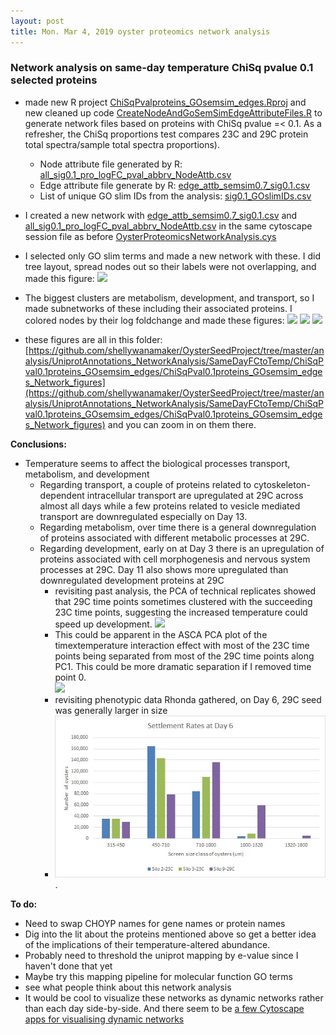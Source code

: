 ```yaml
---
layout: post
title: Mon. Mar 4, 2019 oyster proteomics network analysis
---
```


### Network analysis on same-day temperature ChiSq pvalue 0.1 selected proteins

- made new R project [ChiSqPvalproteins\_GOsemsim\_edges.Rproj](https://github.com/shellywanamaker/OysterSeedProject/blob/master/analysis/UniprotAnnotations_NetworkAnalysis/SameDayFCtoTemp/ChiSqPvalproteins_GOsemsim_edges.Rproj) and new cleaned up code [CreateNodeAndGoSemSimEdgeAttributeFiles.R](https://github.com/shellywanamaker/OysterSeedProject/blob/master/analysis/UniprotAnnotations_NetworkAnalysis/SameDayFCtoTemp/CreateNodeAndGoSemSimEdgeAttributeFiles.R) to generate network files based on proteins with ChiSq pvalue =< 0.1. As a refresher, the ChiSq proportions test compares 23C and 29C protein total spectra/sample total spectra proportions). 
	-  Node attribute file generated by R: [all_sig0.1\_pro\_logFC\_pval\_abbrv\_NodeAttb.csv](https://github.com/shellywanamaker/OysterSeedProject/blob/master/analysis/UniprotAnnotations_NetworkAnalysis/SameDayFCtoTemp/ChiSqPval0.1proteins_GOsemsim_edges/all_sig0.1_pro_logFC_pval_abbrv_NodeAttb.csv)
	-  Edge attribute file generate by R: [edge\_attb\_semsim0.7\_sig0.1.csv](https://github.com/shellywanamaker/OysterSeedProject/blob/master/analysis/UniprotAnnotations_NetworkAnalysis/SameDayFCtoTemp/ChiSqPval0.1proteins_GOsemsim_edges/edge_attb_semsim0.7_sig0.1.csv)
	-  List of unique GO slim IDs from the analysis: [sig0.1\_GOslimIDs.csv](https://github.com/shellywanamaker/OysterSeedProject/blob/master/analysis/UniprotAnnotations_NetworkAnalysis/SameDayFCtoTemp/ChiSqPval0.1proteins_GOsemsim_edges/sig0.1_GOslimIDs.csv)

- I created a new network with [edge\_attb\_semsim0.7\_sig0.1.csv](https://github.com/shellywanamaker/OysterSeedProject/blob/master/analysis/UniprotAnnotations_NetworkAnalysis/SameDayFCtoTemp/ChiSqPval0.1proteins_GOsemsim_edges/edge_attb_semsim0.7_sig0.1.csv) and [all_sig0.1\_pro\_logFC\_pval\_abbrv\_NodeAttb.csv](https://github.com/shellywanamaker/OysterSeedProject/blob/master/analysis/UniprotAnnotations_NetworkAnalysis/SameDayFCtoTemp/ChiSqPval0.1proteins_GOsemsim_edges/all_sig0.1_pro_logFC_pval_abbrv_NodeAttb.csv) in the same cytoscape session file as before [OysterProteomicsNetworkAnalysis.cys](https://github.com/shellywanamaker/OysterSeedProject/blob/master/analysis/UniprotAnnotations_NetworkAnalysis/SameDayFCtoTemp/OysterProteomicsNetworkAnalysis.cys)
- I selected only GO slim terms and made a new network with these. I did tree layout, spread nodes out so their labels were not overlapping, and made this figure:
![](https://raw.githubusercontent.com/shellywanamaker/OysterSeedProject/master/analysis/UniprotAnnotations_NetworkAnalysis/SameDayFCtoTemp/ChiSqPval0.1proteins_GOsemsim_edges/ChiSqPval0.1proteins_GOsemsim_edges_Network_figures/ChiSqPval0.1_GOslim_clusters.jpg) 
- The biggest clusters are metabolism, development, and transport, so I made subnetworks of these including their associated proteins. I colored nodes by their log foldchange and made these figures:
![](https://raw.githubusercontent.com/shellywanamaker/OysterSeedProject/master/analysis/UniprotAnnotations_NetworkAnalysis/SameDayFCtoTemp/ChiSqPval0.1proteins_GOsemsim_edges/ChiSqPval0.1proteins_GOsemsim_edges_Network_figures/metabolism/D3-13_metabolism.jpg)
![](https://raw.githubusercontent.com/shellywanamaker/OysterSeedProject/master/analysis/UniprotAnnotations_NetworkAnalysis/SameDayFCtoTemp/ChiSqPval0.1proteins_GOsemsim_edges/ChiSqPval0.1proteins_GOsemsim_edges_Network_figures/development/D3-13_development.jpg)
![](https://raw.githubusercontent.com/shellywanamaker/OysterSeedProject/master/analysis/UniprotAnnotations_NetworkAnalysis/SameDayFCtoTemp/ChiSqPval0.1proteins_GOsemsim_edges/ChiSqPval0.1proteins_GOsemsim_edges_Network_figures/transport/D3-13_transport.jpg)
- these figures are all in this folder: [https://github.com/shellywanamaker/OysterSeedProject/tree/master/analysis/UniprotAnnotations_NetworkAnalysis/SameDayFCtoTemp/ChiSqPval0.1proteins_GOsemsim_edges/ChiSqPval0.1proteins_GOsemsim_edges_Network_figures](https://github.com/shellywanamaker/OysterSeedProject/tree/master/analysis/UniprotAnnotations_NetworkAnalysis/SameDayFCtoTemp/ChiSqPval0.1proteins_GOsemsim_edges/ChiSqPval0.1proteins_GOsemsim_edges_Network_figures) and you can zoom in on them there.



**Conclusions:**

- Temperature seems to affect the biological processes transport, metabolism, and development
	- Regarding transport, a couple of proteins related to cytoskeleton-dependent intracellular transport are upregulated at 29C across almost all days while a few proteins related to vesicle mediated transport are downregulated especially on Day 13. 
	- Regarding metabolism, over time there is a general downregulation of proteins associated with different metabolic processes at 29C. 
	- Regarding development, early on at Day 3 there is an upregulation of proteins associated with cell morphogenesis and nervous system processes at 29C. Day 11 also shows more upregulated than downregulated development proteins at 29C
		- revisiting past analysis, the PCA of technical replicates showed that 29C time points sometimes clustered with the succeeding 23C time points, suggesting the increased temperature could speed up development. 
		![](https://raw.githubusercontent.com/shellywanamaker/OysterSeedProject/master/analysis/nmds_R/nmds_analysis_like_Emmas/ClusteringTechnicalReplicates_files/figure-markdown_github/unnamed-chunk-9-1.png)
		- This could be apparent in the ASCA PCA plot of the timextemperature interaction effect with most of the 23C time points being separated from most of the 29C time points along PC1. This could be more dramatic separation if I removed time point 0.  
		![](https://raw.githubusercontent.com/shellywanamaker/OysterSeedProject/master/analysis/ASCA/ASCA_all_proteins_avgADJNSAF/ASCA_avgNSAFvals_AllProteins_files/figure-markdown_github/avgNSAF_PCA_timeXtempEffect_plot-1.png) 
		- revisiting phenotypic data Rhonda gathered, on Day 6, 29C seed was generally larger in size
		- ![](https://raw.githubusercontent.com/RobertsLab/project-pacific.oyster-larvae/master/DDA_2016/Plots_images/day6survival.jpg).



**To do:**  

- Need to swap CHOYP names for gene names or protein names
- Dig into the lit about the proteins mentioned above so get a better idea of the implications of their temperature-altered abundance.
- Probably need to threshold the uniprot mapping by e-value since I haven't done that yet
- Maybe try this mapping pipeline for molecular function GO terms
- see what people think about this network analysis
- It would be cool to visualize these networks as dynamic networks rather than each day side-by-side. And there seem to be [a few Cytoscape apps for visualising dynamic networks](https://apps.cytoscape.org/apps/with_tag/networkdynamics)
